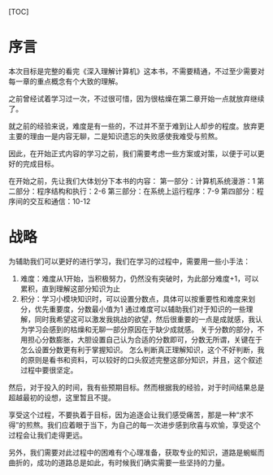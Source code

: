 [TOC]

# 序言
本次目标是完整的看完《深入理解计算机》这本书，不需要精通，不过至少需要对每一章的重点概念有个大致的理解。

之前曾经试着学习过一次，不过很可惜，因为很枯燥在第二章开始一点就放弃继续了。

就之前的经验来说，难度是有一些的，不过并不至于难到让人却步的程度。放弃更主要的理由一是内容无聊，二是知识遗忘的失败感使我难受与煎熬。

因此，在开始正式内容的学习之前，我们需要考虑一些方案或对策，以便于可以更好的完成目标。

在开始之前，先让我们大体划分下本书的内容：
第一部分：计算机系统漫游：1
第二部分：程序结构和执行：2-6
第三部分：在系统上运行程序：7-9
第四部分：程序间的交互和通信：10-12

# 战略
为辅助我们可以更好的进行学习，我们在学习的过程中，需要用一些小手法：
1. 难度：难度从1开始，当积极努力，仍然没有突破时，为此部分难度+1，可以累积，直到理解这部分知识为止
2. 积分：学习小模块知识时，可以设置分数点，具体可以按重要性和难度来划分，优先重要度，分数最小值为1
通过难度可以辅助我们对于知识的一些理解，同时我希望这可以激发我挑战的欲望，然后很重要的一点是成就感，我认为学习会感到的枯燥和无聊一部分原因在于缺少成就感。
关于分数的部分，不用担心分数膨胀，大胆设置自己认为合适的分数即可，分数无所谓，关键在于怎么设置分数更有利于掌握知识。
怎么判断真正理解知识，这个不好判断，我的原则是看书和资料，可以较好的口头叙述完整这部分知识，并且，这个叙述过程中要很坚定。

然后，对于投入的时间，我有些预期目标。然而根据我的经验，对于时间结果总是超越最初的设想，这里暂且不提。

享受这个过程，不要执着于目标，因为追逐会让我们感受痛苦，那是一种“求不得”的煎熬。我们应着眼于当下，为自己的每一次进步感到欣喜与欢愉，享受这个过程会让我们走得更远。

另外，我们需要对此过程中的困难有个心理准备，获取专业的知识，道路是蜿蜒而曲折的，成功的道路总是如此，有时候我们确实需要一些坚持的力量。